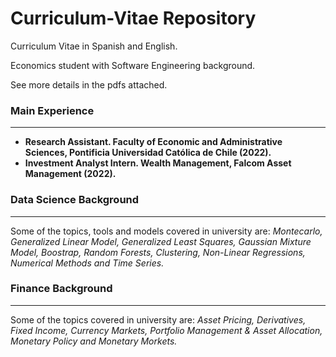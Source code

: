 # Curriculum-Vitae Repository
Curriculum Vitae in Spanish and English.

Economics student with Software Engineering background.

See more details in the pdfs attached.

### Main Experience
___

- **Research Assistant. Faculty of Economic and Administrative Sciences, Pontificia Universidad Católica de Chile (2022).**
- **Investment Analyst Intern. Wealth Management, Falcom Asset Management (2022).**

### Data Science Background
___

Some of the topics, tools and models covered in university are: *Montecarlo, Generalized Linear Model, Generalized Least Squares, Gaussian Mixture Model, Boostrap, Random Forests, Clustering, Non-Linear Regressions, Numerical Methods and Time Series.*

### Finance Background
___

Some of the topics covered in university are: *Asset Pricing, Derivatives, Fixed Income, Currency Markets, Portfolio Management & Asset Allocation, Monetary Policy and Monetary Morkets.*
